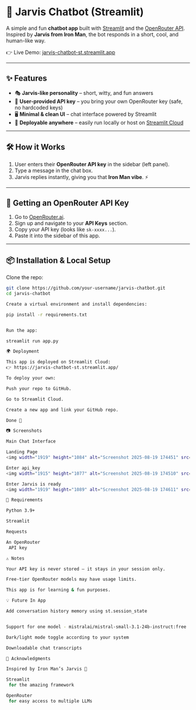# 🤖 Jarvis Chatbot (Streamlit)

A simple and fun **chatbot app** built with [Streamlit](https://streamlit.io/) and the [OpenRouter API](https://openrouter.ai/).  
Inspired by **Jarvis from Iron Man**, the bot responds in a short, cool, and human-like way.  

👉 Live Demo: [jarvis-chatbot-st.streamlit.app](https://jarvis-chatbot-st.streamlit.app/)

---

## ✨ Features
- 🎭 **Jarvis-like personality** – short, witty, and fun answers
- 🔑 **User-provided API key** – you bring your own OpenRouter key (safe, no hardcoded keys)
- 🖥️ **Minimal & clean UI** – chat interface powered by Streamlit
- 🚀 **Deployable anywhere** – easily run locally or host on [Streamlit Cloud](https://streamlit.io/cloud)

---

## 🛠️ How it Works
1. User enters their **OpenRouter API key** in the sidebar (left panel).
2. Type a message in the chat box.
3. Jarvis replies instantly, giving you that **Iron Man vibe**. ⚡

---

## 🔑 Getting an OpenRouter API Key
1. Go to [OpenRouter.ai](https://openrouter.ai/).  
2. Sign up and navigate to your **API Keys** section.  
3. Copy your API key (looks like `sk-xxxx...`).  
4. Paste it into the sidebar of this app.

---

## 📦 Installation & Local Setup

Clone the repo:

```bash
git clone https://github.com/your-username/jarvis-chatbot.git
cd jarvis-chatbot

Create a virtual environment and install dependencies:

pip install -r requirements.txt


Run the app:

streamlit run app.py

🌍 Deployment

This app is deployed on Streamlit Cloud:
👉 https://jarvis-chatbot-st.streamlit.app/

To deploy your own:

Push your repo to GitHub.

Go to Streamlit Cloud.

Create a new app and link your GitHub repo.

Done 🎉

📷 Screenshots

Main Chat Interface

Landing Page
<img width="1919" height="1084" alt="Screenshot 2025-08-19 174451" src="https://github.com/user-attachments/assets/55fa27f9-70da-4d9c-973a-d839b83a66c7" />

Enter api_key
<img width="1915" height="1077" alt="Screenshot 2025-08-19 174510" src="https://github.com/user-attachments/assets/be594d1a-3bfb-44ef-83ab-12e074e09ca6" />

Enter Jarvis is ready
<img width="1919" height="1089" alt="Screenshot 2025-08-19 174611" src="https://github.com/user-attachments/assets/721490b2-808a-44e3-b651-6c363dc00950" />

📜 Requirements

Python 3.9+

Streamlit

Requests

An OpenRouter
 API key

⚠️ Notes

Your API key is never stored — it stays in your session only.

Free-tier OpenRouter models may have usage limits.

This app is for learning & fun purposes.

💡 Future In App

Add conversation history memory using st.session_state


Support for one model - mistralai/mistral-small-3.1-24b-instruct:free

Dark/light mode toggle according to your system

Downloadable chat transcripts

🙌 Acknowledgments

Inspired by Iron Man’s Jarvis 🦾

Streamlit
 for the amazing framework

OpenRouter
 for easy access to multiple LLMs

```
